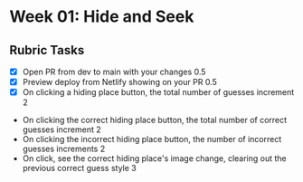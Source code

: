 # Week 01: Hide and Seek

## Rubric Tasks

-   [x] Open PR from dev to main with your changes 0.5
-   [x] Preview deploy from Netlify showing on your PR 0.5
-   [x] On clicking a hiding place button, the total number of guesses increment 2
-   On clicking the correct hiding place button, the total number of correct guesses increment 2
-   On clicking the incorrect hiding place button, the number of incorrect guesses increments 2
-   On click, see the correct hiding place's image change, clearing out the previous correct guess style 3
